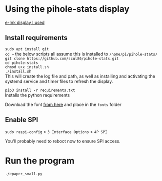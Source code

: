# Using the pihole-stats display
[e-Ink display I used](https://www.waveshare.com/product/displays/e-paper/epaper-3/1.54inch-e-paper-module-b.htm)

## Install requirements
`sudo apt install git`  
`cd ~` the below scripts all assume this is installed to `/home/pi/pihole-stats/`  
`git clone https://github.com/scul86/pihole-stats.git`  
`cd pihole-stats`  
`chmod u+x install.sh`  
`./install.sh`  
This will create the log file and path, as well as installing and activating the systemd service and timer files to refresh the display.  

`pip3 install -r requirements.txt`  
Installs the python requirements

Download the font [from here](https://www.dafont.com/monofonto.font) and place in the `fonts` folder

## Enable SPI
`sudo raspi-config`  > `3 Interface Options` > `4P SPI`

You'll probably need to reboot now to ensure SPI access.

# Run the program
`./epaper_small.py`